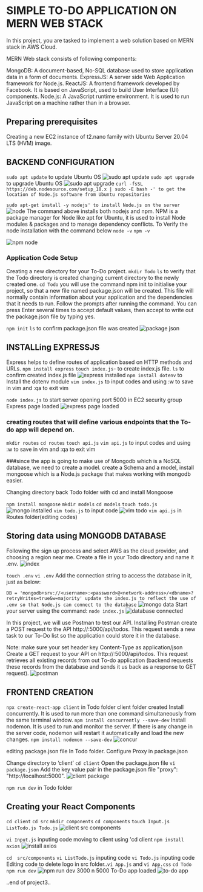 #  SIMPLE TO-DO APPLICATION ON MERN WEB STACK
In this project, you are tasked to implement a web solution based on MERN stack in AWS Cloud.

MERN Web stack consists of following components:

MongoDB: A document-based, No-SQL database used to store application data in a form of documents.
ExpressJS: A server side Web Application framework for Node.js.
ReactJS: A frontend framework developed by Facebook. It is based on JavaScript, used to build User Interface (UI) components.
Node.js: A JavaScript runtime environment. It is used to run JavaScript on a machine rather than in a browser.
## Preparing prerequisites
Creating a new EC2 instance of t2.nano family with Ubuntu Server 20.04 LTS (HVM) image.
## BACKEND CONFIGURATION
`sudo apt update` to update Ubuntu OS
![sudo apt update](./images/sudo%20apt%20update.png)
`sudo apt upgrade` to upgrade Ubuntu OS
![sudo apt upgrade](./images/sudo%20apt%20upgrade.png)
`curl -fsSL https://deb.nodesource.com/setup_18.x | sudo -E bash -' to get the location of Node.js software from Ubuntu repositories`

`sudo apt-get install -y nodejs' to install Node.js on the server`
![node](./images/node.png)
The command above installs both nodejs and npm. NPM is a package manager for Node like apt for Ubuntu, it is used to install Node modules & packages and to manage dependency conflicts.
To Verify the node installation with the command below
`node -v` 
`npm -v`

![npm node](./images/npm%20node.png)
### Application Code Setup
Creating a new directory for your To-Do project.
`mkdir Todo`
`ls` to verify that the Todo directory is created
changing current directory to the newly created one.
`cd Todo`
 you will use the command npm init to initialise your project, so that a new file named package.json will be created. This file will normally contain information about your application and the dependencies that it needs to run. Follow the prompts after running the command. You can press Enter several times to accept default values, then accept to write out the package.json file by typing yes.

`npm init`
`ls` to confirm package.json file was created
![package json](./images/package%20json.png)
## INSTALLing EXPRESSJS
Express helps to define routes of application based on HTTP methods and URLs.
`npm install express`
`touch index.js`- to create index.js file.
`ls` to confirm created index.js file
![express installed](./images/express%20installed.png)
`npm install dotenv` to Install the dotenv module
`vim index.js` to input codes and using :w to save in vim and :qa to exit vim

`node index.js` to start server
opening port 5000 in EC2 security group
Express page loaded
![express page loaded](./images/express%20page%20loaded.png)
### creating routes that will define various endpoints that the To-do app will depend on.
`mkdir routes`
`cd routes`
`touch api.js`
`vim api.js` to input codes and using :w to save in vim and :qa to exit vim


###since the app is going to make use of Mongodb which is a NoSQL database, we need to create a model.
create a Schema and a model, install mongoose which is a Node.js package that makes working with mongodb easier.

Changing directory back Todo folder with cd and install Mongoose

`npm install mongoose`
`mkdir models`
`cd models`
`touch todo.js`
![mongo installed](./images/mongo%20installed.png)
`vim todo.js` to input code
![vim todo](./images/vim%20todo.png)
`vim api.js` in Routes folder(editing codes)

## Storing data using MONGODB DATABASE
Following the sign up process and select AWS as the cloud provider, and choosing a region near me.
Create a file in your Todo directory and name it .env.
![index](./images/index.png)

`touch .env`
`vi .env`
Add the connection string to access the database in it, just as below:

`DB = 'mongodb+srv://<username>:<password>@<network-address>/<dbname>?retryWrites=true&w=majority'
update the index.js to reflect the use of .env so that Node.js can connect to the database`
![mongo data](./images/mongo%20data.png)
Start your server using the command:
`node index.js`
![database connected](./images/database%20connected.png)

In this project, we will use Postman to test our API.
 Installing Postman
create a POST request to the API http://<PublicIP-or-PublicDNS>:5000/api/todos. This request sends a new task to our To-Do list so the application could store it in the database.

Note: make sure your set header key Content-Type as application/json
Create a GET request to your API on http://<PublicIP-or-PublicDNS>:5000/api/todos. This request retrieves all existing records from out To-do application (backend requests these records from the database and sends it us back as a response to GET request).
![postman](./images/postman.png)

## FRONTEND CREATION
`npx create-react-app client` in Todo folder
client folder created 
Install concurrently. It is used to run more than one command simultaneously from the same terminal window.
`npm install concurrently --save-dev`
Install nodemon. It is used to run and monitor the server. If there is any change in the server code, nodemon will restart it automatically and load the new changes.
`npm install nodemon --save-dev`
![concur](./images/concur.png)

editing  package.json file In Todo folder.
Configure Proxy in package.json

Change directory to ‘client’
`cd client`
Open the package.json file
`vi package.json`
Add the key value pair in the package.json 
file "proxy": "http://localhost:5000".
![client package](./images/client%20package.png)

`npm run dev` in Todo folder

## Creating your React Components
`cd client`
`cd src`
`mkdir components`
`cd components`
`touch Input.js ListTodo.js Todo.js`
![client src components](./images/client%20src%20components.png)

`vi Input.js` inputing code
moving to client using 'cd  client
`npm install axios`
![install axios](./images/install%20axios.png)

`cd  src/components`
`vi ListTodo.js` inputing code
`vi Todo.js` inputing code
Editing code to delete logo
in src folder..`vi App.js` and `vi App.css`
`cd Todo`
`npm run dev`
![npm run dev 3000 n 5000](./images/npm%20run%20dev%203000%20n%205000.png)
To-Do app loaded 
![to-do app](./images/to-do%20app.png)

..end of project3..











